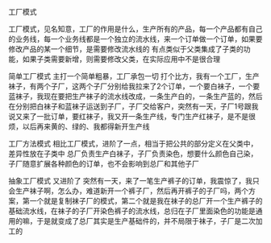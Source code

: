 工厂模式

工厂模式，见名知意，工厂的作用是什么，生产所有的产品，每一个产品都有自己的业务线，每一个业务线都是一个独立的流水线，来一个订单做一个订单，如果要修改产品的某一个细节，是需要修改流水线的
有点类似于父类集成了子类的功能，如果子类需要新增，则需要修改父类，在实际应用中不是很合理

简单工厂模式
主打一个简单粗暴，工厂承包一切
打个比方，我有一个工厂，生产袜子，有两个子厂，这两个子厂分别给我拉来了2个订单，一个要白袜子，一个要蓝袜子，我现在要把生产袜子的流水线改成，一条生产白的，一条生产蓝的，然后在分别把白袜子和蓝袜子运送到子厂，子厂交给客户，突然有一天，子厂1号跟我说又来了一批订单，要红袜子，我又开一条生产线，专门生产红袜子，是不是很烦，以后再来黄的、绿的、我都得新开生产线

工厂方法模式
相比工厂模式，进阶了一点，相当于把公共的部分定义在父类中，差异性放在子类中
总厂负责生产白袜子，子厂负责染色，想要什么颜色自己染，子厂随意扩展各种颜色的订单，也不会影响到总厂和其他子厂

抽象工厂模式
又进阶了
突然有一天，来了一笔生产裤子的订单，我震惊了，我只会生产袜子啊，怎么办，难道新开一个裤子厂，然后再开裤子的子厂吗，两个方案，第一个就是复制袜子厂的模式，第二个就是我在袜子的总厂开一个生产裤子的基础流水线，在袜子的子厂开染色裤子的流水线，总归在子厂里面染色的功能是通用的嘛，于是就变成了总厂其实是生产基础件的，并不局限于袜子，子厂是二次加工的
